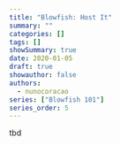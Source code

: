```yaml
---
title: "Blowfish: Host It"
summary: ""
categories: []
tags: []
showSummary: true
date: 2020-01-05
draft: true
showauthor: false
authors:
  - nunocoracao
series: ["Blowfish 101"]
series_order: 5
---
```


tbd